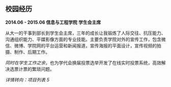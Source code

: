 ## 校园经历

**2014.06 - 2015.06 信息与工程学院** **学生会主席**

从大一的干事到部长到学生会主席，三年的成长让我锻炼了人际交往、抗压能力、沟通组织能力、平媒影像方面的专业技能。主要负责学院对外的宣传工作，包含微信、微博、学院网的平台运营和新闻报道，宣传海报的平面设计，宣传视频的拍摄、制作、后期工作。



*同时在学生工作之余*，也为学代会换届投票选举开发了在线实时投票系统，高效解决选票计票的繁琐问题。

*详情转向：项目列表 5*